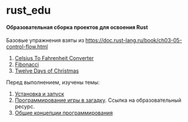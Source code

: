 # rust_edu

#### Образовательная сборка проектов для освоения Rust

Базовые упражнения взяты из https://doc.rust-lang.ru/book/ch03-05-control-flow.html

1. [Celsius To Fahrenheit Converter](./c_to_f_converter)
2. [Fibonacci](./fibonacci)
3. [Twelve Days of Christmas](./cristmas_song)

Перед выполнением, изучены темы:

1. [Установка и запуск](https://doc.rust-lang.ru/book/ch01-00-getting-started.html)
2. [Программирование игры в загадку](https://doc.rust-lang.ru/book/ch02-00-guessing-game-tutorial.html). Ссылка на
   образовательный ресурс.
3. [Общие концепции программирования](https://doc.rust-lang.ru/book/ch03-00-common-programming-concepts.html)
